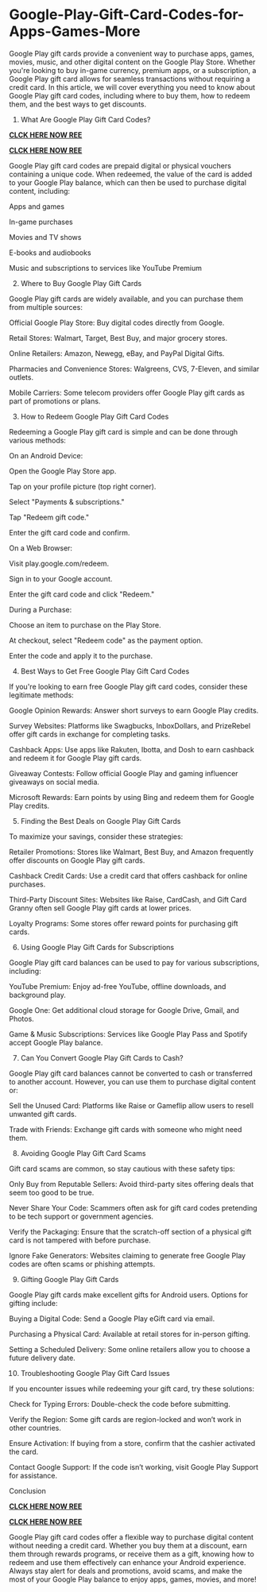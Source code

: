 # Google-Play-Gift-Card-Codes-for-Apps-Games-More
Google Play gift cards provide a convenient way to purchase apps, games, movies, music, and other digital content on the Google Play Store. Whether you're looking to buy in-game currency, premium apps, or a subscription, a Google Play gift card allows for seamless transactions without requiring a credit card. In this article, we will cover everything you need to know about Google Play gift card codes, including where to buy them, how to redeem them, and the best ways to get discounts.

1. What Are Google Play Gift Card Codes?

**[CLCK HERE NOW REE](https://tinyurl.com/google-paly-2025)**

**[CLCK HERE NOW REE](https://tinyurl.com/google-paly-2025)**

Google Play gift card codes are prepaid digital or physical vouchers containing a unique code. When redeemed, the value of the card is added to your Google Play balance, which can then be used to purchase digital content, including:

Apps and games

In-game purchases

Movies and TV shows

E-books and audiobooks

Music and subscriptions to services like YouTube Premium

2. Where to Buy Google Play Gift Cards

Google Play gift cards are widely available, and you can purchase them from multiple sources:

Official Google Play Store: Buy digital codes directly from Google.

Retail Stores: Walmart, Target, Best Buy, and major grocery stores.

Online Retailers: Amazon, Newegg, eBay, and PayPal Digital Gifts.

Pharmacies and Convenience Stores: Walgreens, CVS, 7-Eleven, and similar outlets.

Mobile Carriers: Some telecom providers offer Google Play gift cards as part of promotions or plans.

3. How to Redeem Google Play Gift Card Codes

Redeeming a Google Play gift card is simple and can be done through various methods:

On an Android Device:

Open the Google Play Store app.

Tap on your profile picture (top right corner).

Select "Payments & subscriptions."

Tap "Redeem gift code."

Enter the gift card code and confirm.

On a Web Browser:

Visit play.google.com/redeem.

Sign in to your Google account.

Enter the gift card code and click "Redeem."

During a Purchase:

Choose an item to purchase on the Play Store.

At checkout, select "Redeem code" as the payment option.

Enter the code and apply it to the purchase.

4. Best Ways to Get Free Google Play Gift Card Codes

If you're looking to earn free Google Play gift card codes, consider these legitimate methods:

Google Opinion Rewards: Answer short surveys to earn Google Play credits.

Survey Websites: Platforms like Swagbucks, InboxDollars, and PrizeRebel offer gift cards in exchange for completing tasks.

Cashback Apps: Use apps like Rakuten, Ibotta, and Dosh to earn cashback and redeem it for Google Play gift cards.

Giveaway Contests: Follow official Google Play and gaming influencer giveaways on social media.

Microsoft Rewards: Earn points by using Bing and redeem them for Google Play credits.

5. Finding the Best Deals on Google Play Gift Cards

To maximize your savings, consider these strategies:

Retailer Promotions: Stores like Walmart, Best Buy, and Amazon frequently offer discounts on Google Play gift cards.

Cashback Credit Cards: Use a credit card that offers cashback for online purchases.

Third-Party Discount Sites: Websites like Raise, CardCash, and Gift Card Granny often sell Google Play gift cards at lower prices.

Loyalty Programs: Some stores offer reward points for purchasing gift cards.

6. Using Google Play Gift Cards for Subscriptions

Google Play gift card balances can be used to pay for various subscriptions, including:

YouTube Premium: Enjoy ad-free YouTube, offline downloads, and background play.

Google One: Get additional cloud storage for Google Drive, Gmail, and Photos.

Game & Music Subscriptions: Services like Google Play Pass and Spotify accept Google Play balance.

7. Can You Convert Google Play Gift Cards to Cash?

Google Play gift card balances cannot be converted to cash or transferred to another account. However, you can use them to purchase digital content or:

Sell the Unused Card: Platforms like Raise or Gameflip allow users to resell unwanted gift cards.

Trade with Friends: Exchange gift cards with someone who might need them.

8. Avoiding Google Play Gift Card Scams

Gift card scams are common, so stay cautious with these safety tips:

Only Buy from Reputable Sellers: Avoid third-party sites offering deals that seem too good to be true.

Never Share Your Code: Scammers often ask for gift card codes pretending to be tech support or government agencies.

Verify the Packaging: Ensure that the scratch-off section of a physical gift card is not tampered with before purchase.

Ignore Fake Generators: Websites claiming to generate free Google Play codes are often scams or phishing attempts.

9. Gifting Google Play Gift Cards

Google Play gift cards make excellent gifts for Android users. Options for gifting include:

Buying a Digital Code: Send a Google Play eGift card via email.

Purchasing a Physical Card: Available at retail stores for in-person gifting.

Setting a Scheduled Delivery: Some online retailers allow you to choose a future delivery date.

10. Troubleshooting Google Play Gift Card Issues

If you encounter issues while redeeming your gift card, try these solutions:

Check for Typing Errors: Double-check the code before submitting.

Verify the Region: Some gift cards are region-locked and won’t work in other countries.

Ensure Activation: If buying from a store, confirm that the cashier activated the card.

Contact Google Support: If the code isn’t working, visit Google Play Support for assistance.

Conclusion

**[CLCK HERE NOW REE](https://tinyurl.com/google-paly-2025)**

**[CLCK HERE NOW REE](https://tinyurl.com/google-paly-2025)**

Google Play gift card codes offer a flexible way to purchase digital content without needing a credit card. Whether you buy them at a discount, earn them through rewards programs, or receive them as a gift, knowing how to redeem and use them effectively can enhance your Android experience. Always stay alert for deals and promotions, avoid scams, and make the most of your Google Play balance to enjoy apps, games, movies, and more!

